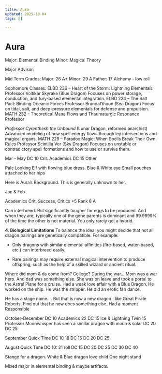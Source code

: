 ```yaml
---
title: Aura
updated: 2025-10-04
tags: []

---
```


# Aura

Major: Elemental Binding
Minor: Magical Theory

Major Advisor:

Mid Term Grades:
Major: 26 A+
Minor: 29 A
Father: 17
Alchemy - low roll

Sophomore Classes:
ELBD 236 – Heart of the Storm: Lightning Elementals
Professor Voltikar Skyrake (Blue Dragon)
Focuses on power storage, conduction, and fury-based elemental integration.
ELBD 224 – The Salt Pact: Binding Oceanic Forces
Professor Brundal’thuun (Sea Dragon)
Focus on tidal, salt, and deep-pressure elementals for defense and propulsion.
MATH 232 – Theoretical Mana Flows and Thaumaturgic Resonance Professor

*Professor Cyrenthesh the Unbound* (Lunar Dragon, reformed anarchist)
Advanced modeling of how spell energy flows through ley intersections and magical organs.
MATH 229 – Paradox Magic: When Spells Break Their Own Rules Professor Scintilla Vor (Sky Dragon)
Focuses on unstable or contradictory spell formations and how to use or survive them.

Mar - May
DC 10 Crit. Academics
DC 15 Other

Pale Looking Elf with flowing blue dress.
Blue & White eye
Small pouches attached to her hips

Here is Aura’s Background. This is generally unknown to her.

Jan & Feb

Academics Crit, Success, Critics +5
Rank 8 A

Can interbreed. But significantly tougher for eggs to be produced. And when they are, typically one of the gene parents is dominant and 99.9999% of the time the other is not material. You only rarely get a hybrid.

**4. Biological Limitations**
To balance the idea, you might decide that not all dragon pairings are genetically compatible. For example:

* Only dragons with similar elemental affinities (fire-based, water-based, etc.) can interbreed easily.

* Rare pairings may require external magical intervention to produce offspring, such as the help of a skilled wizard or ancient ritual.

Where did mom & da come from?
College?
During the war…
Mom was a war hero. And dad was something else.
She was on leave and took a portal to the Astral Plane for a cruise. Had a weak love affair with a Blue Dragon. He worked on the ship. He was the stripper. He did an erotic fan dance.

He has a stage name…. But that is now a new dragon.. like Great Pirate Roberts. Find out that he now does something else.
Had a moment Responsible

October-December
DC 10 Academics 22
DC 15 Ice & Lightning Twin 15 Professer Moonwhisper has seen a similar dragon with moon & solar
DC 20
DC 25

September Quick Time
DC 10 18
DC 15
DC 20
DC 25

August Quick Time
DC 10: 21 roll
DC 15
DC 20
DC 25
DC 30
DC 40

Stange for a dragon. White & Blue dragon love child
One night stand

Mixed major in elemental binding & maybe artifacts.

